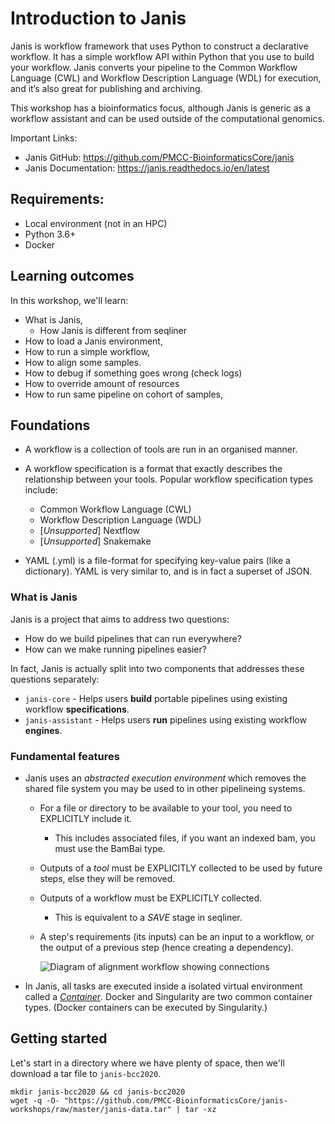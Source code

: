 # Introduction to Janis

Janis is workflow framework that uses Python to construct a declarative workflow. It has a simple workflow API within Python that you use to build your workflow. Janis converts your pipeline to the Common Workflow Language (CWL) and Workflow Description Language (WDL) for execution, and it’s also great for publishing and archiving.

This workshop has a bioinformatics focus, although Janis is generic as a workflow assistant and can be used outside of the computational genomics.

Important Links:

- Janis GitHub: https://github.com/PMCC-BioinformaticsCore/janis
- Janis Documentation: https://janis.readthedocs.io/en/latest


## Requirements:

- Local environment (not in an HPC)
- Python 3.6+
- Docker

## Learning outcomes

In this workshop, we'll learn:

- What is Janis, 
    - How Janis is different from seqliner
- How to load a Janis environment,
- How to run a simple workflow,
- How to align some samples.
- How to debug if something goes wrong (check logs)
- How to override amount of resources
- How to run same pipeline on cohort of samples,

## Foundations

- A workflow is a collection of tools are run in an organised manner.

- A workflow specification is a format that exactly describes the relationship between your tools. Popular workflow specification types include:

    - Common Workflow Language (CWL)
    - Workflow Description Language (WDL)
    - [_Unsupported_] Nextflow
    - [_Unsupported_] Snakemake

- YAML (.yml) is a file-format for specifying key-value pairs (like a dictionary). YAML is very similar to, and is in fact a superset of JSON.

### What is Janis

Janis is a project that aims to address two questions:

- How do we build pipelines that can run everywhere?
- How can we make running pipelines easier?

In fact, Janis is actually split into two components that addresses these questions separately:

- `janis-core` - Helps users **build** portable pipelines using existing workflow **specifications**.
- `janis-assistant` - Helps users **run** pipelines using existing workflow **engines**.

### Fundamental features

- Janis uses an _abstracted execution environment_ which removes the shared file system you may be used to in other pipelineing systems.

    - For a file or directory to be available to your tool, you need to EXPLICITLY include it. 
        - This includes associated files, if you want an indexed bam, you must use the BamBai type.

    - Outputs of a _tool_ must be EXPLICITLY collected to be used by future steps, else they will be removed.

    - Outputs of a workflow must be EXPLICITLY collected.
        - This is equivalent to a _SAVE_ stage in seqliner.

    - A step's requirements (its inputs) can be an input to a workflow, or the output of a previous step (hence creating a dependency).

        ![Diagram of alignment workflow showing connections](graphics/align-light.png)

- In Janis, all tasks are executed inside a isolated virtual environment called a [_Container_](https://www.docker.com/resources/what-container). Docker and Singularity are two common container types. (Docker containers can be executed by Singularity.)


## Getting started

Let's start in a directory where we have plenty of space, then we'll download a tar file to `janis-bcc2020`.

```
mkdir janis-bcc2020 && cd janis-bcc2020
wget -q -O- "https://github.com/PMCC-BioinformaticsCore/janis-workshops/raw/master/janis-data.tar" | tar -xz
```
